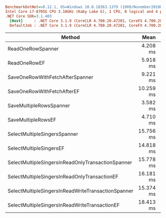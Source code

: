 ``` ini

BenchmarkDotNet=v0.12.1, OS=Windows 10.0.18363.1379 (1909/November2018Update/19H2)
Intel Core i7-8705G CPU 3.10GHz (Kaby Lake G), 1 CPU, 8 logical and 4 physical cores
.NET Core SDK=3.1.403
  [Host]     : .NET Core 3.1.9 (CoreCLR 4.700.20.47201, CoreFX 4.700.20.47203), X64 RyuJIT DEBUG
  DefaultJob : .NET Core 3.1.9 (CoreCLR 4.700.20.47201, CoreFX 4.700.20.47203), X64 RyuJIT


```
|                                             Method |      Mean |     Error |    StdDev |
|--------------------------------------------------- |----------:|----------:|----------:|
|                                  ReadOneRowSpanner |  4.208 ms | 0.2471 ms | 0.7170 ms |
|                                       ReadOneRowEF |  5.918 ms | 0.3596 ms | 1.0261 ms |
|                    SaveOneRowWithFetchAfterSpanner |  9.221 ms | 0.4109 ms | 1.1921 ms |
|                         SaveOneRowWithFetchAfterEF | 10.259 ms | 0.3708 ms | 1.0759 ms |
|                            SaveMultipleRowsSpanner |  3.582 ms | 0.2123 ms | 0.6091 ms |
|                                 SaveMultipleRowsEF |  4.710 ms | 0.2471 ms | 0.7011 ms |
|                       SelectMultipleSingersSpanner | 15.756 ms | 0.4517 ms | 1.3177 ms |
|                            SelectMultipleSingersEF | 14.818 ms | 0.4098 ms | 1.1559 ms |
|  SelectMultipleSingersInReadOnlyTransactionSpanner | 15.778 ms | 0.3648 ms | 1.0525 ms |
|       SelectMultipleSingersInReadOnlyTransactionEF | 16.181 ms | 0.4693 ms | 1.3314 ms |
| SelectMultipleSingersInReadWriteTransactionSpanner | 15.374 ms | 0.3861 ms | 1.0891 ms |
|      SelectMultipleSingersInReadWriteTransactionEF | 18.413 ms | 0.5058 ms | 1.4349 ms |
